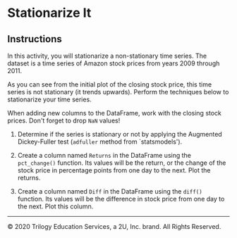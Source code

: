 # Stationarize It

## Instructions

In this activity, you will stationarize a non-stationary time series. The dataset is a time series of Amazon stock prices from years 2009 through 2011.

As you can see from the initial plot of the closing stock price, this time series is not stationary (it trends upwards). Perform the techniques below to stationarize your time series.

When adding new columns to the DataFrame, work with the closing stock prices. Don't forget to drop `NaN` values!

1. Determine if the series is stationary or not by applying the Augmented Dickey-Fuller test (`adfuller` method from `statsmodels').

2. Create a column named `Returns` in the DataFrame using the `pct_change()` function. Its values will be the return, or the change of the stock price in percentage points from one day to the next. Plot the returns.

3. Create a column named `Diff` in the DataFrame using the `diff()` function. Its values will be the difference in stock price from one day to the next. Plot this column.

---

© 2020 Trilogy Education Services, a 2U, Inc. brand. All Rights Reserved.

